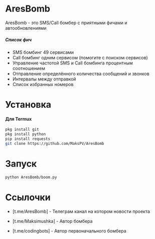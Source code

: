 # AresBomb

AresBomb - это SMS/Call бомбер с приятными фичами и автообновлениями

##### Список фич
 - SMS бомбинг 49 сервисами
 - Call бомбинг одним сервисом (помогите с поиском сервисов)
 - Управление частотой SMS и Call бомбинга процентным соотношением
 - Отправление определённого количества сообщений и звонков
 - Интервалы между отправкой
 - Список избранных номеров

# Установка

#### Для Termux
```sh
pkg install git
pkg install python
pip install requests
git clone https://github.com/MaksPV/AresBomb
```

# Запуск
```sh
python AresBomb/boom.py
```

# Ссылочки
* [t.me/AresBomb] - Телеграм канал на котором новости проекта
* [t.me/Maksimushka] - Автор бомбера


* [t.me/codingbots] - Автор первоначального бомбера
